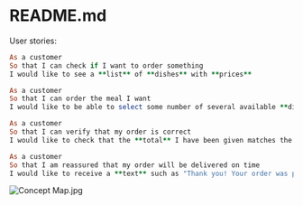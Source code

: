 # README.md

User stories:

```ruby
As a customer
So that I can check if I want to order something
I would like to see a **list** of **dishes** with **prices**

As a customer
So that I can order the meal I want
I would like to be able to select some number of several available **dishes**

As a customer
So that I can verify that my order is correct
I would like to check that the **total** I have been given matches the sum of the various **dishes** in my **order**

As a customer
So that I am reassured that my order will be delivered on time
I would like to receive a **text** such as "Thank you! Your order was placed and will be delivered before 18:52" after I have ordered
```

![Concept Map.jpg](README%20md%20766b57cf6c244d0887830dcdb80e5a82/Concept_Map.jpg)